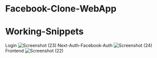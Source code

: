 # Facebook-Clone-WebApp
# Working-Snippets
Login ![Screenshot (23)](https://github.com/hatimbat05/Facebook-Clone-WebApp/assets/111435807/bdb59273-73c3-4ee1-ab22-ba5ac366e290)
Next-Auth-Facebook-Auth ![Screenshot (24)](https://github.com/hatimbat05/Facebook-Clone-WebApp/assets/111435807/3d2ab60b-7b35-4dd9-b2d9-74aae73464fd)
Frontend ![Screenshot (22)](https://github.com/hatimbat05/Facebook-Clone-WebApp/assets/111435807/9a6c98a7-8bd4-4c44-b59e-ca5b21d1afeb)
